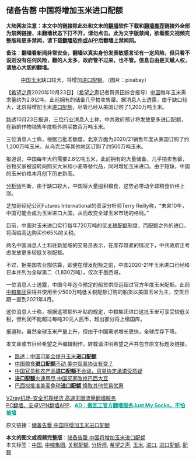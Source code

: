  <h2>储备告罄 中国将增加玉米进口配额</h2> <p class="notice"><b>大陆网友注意：本文中的链接除此处和文末的<a href="https://github.com/bannedbook/fanqiang" >翻墙</a>软件下载和<a href="https://github.com/killgcd/justmysocks/blob/master/README.md">翻墙推荐</a>链接外全部为禁网链接，未翻墙状态下打不开，请勿点击。此为文字版禁闻，欲看图文视频完整版和更多禁闻，请下载<a href="https://github.com/bannedbook/fanqiang">翻墙软件或APP</a>后翻墙上禁闻网。</p><p>备注：翻墙看新闻非常安全，翻墙以真实身份发表敏感言论有一定风险，但只看不说则没有任何风险，翻的人太多，政府管不过来，也不管。信息自由是天赋人权，请放心大胆的翻墙。</b></p>  <div class="entry"> <figure><figcaption><a href="https://www.bannedbook.org/bnews/tag/%E4%B8%AD%E5%9B%BD/" class="st_tag internal_tag" rel="tag" title="标签 中国 下的日志">中国</a><a href="https://www.bannedbook.org/bnews/tag/%E7%8E%89%E7%B1%B3/" class="st_tag internal_tag" rel="tag" title="标签 玉米 下的日志">玉米</a>缺口较大，将增加<a href="https://www.bannedbook.org/bnews/tag/%E8%BF%9B%E5%8F%A3/" class="st_tag internal_tag" rel="tag" title="标签 进口 下的日志">进口</a><a href="https://www.bannedbook.org/bnews/tag/%E9%85%8D%E9%A2%9D/" class="st_tag internal_tag" rel="tag" title="标签 配额 下的日志">配额</a>。（图片：pixabay）</figcaption></figure> <p>【<span class='wp_keywordlink_affiliate'><a href="https://www.soundofhope.org" title="希望之声" target="_blank">希望之声</a></span>2020年10月23日】（<a href="https://www.bannedbook.org/bnews/tag/%e5%b8%8c%e6%9c%9b%e4%b9%8b%e5%a3%b0/" class="st_tag internal_tag" rel="tag" title="标签 希望之声 下的日志">希望之声</a>记者贺景田综合报导）<span class='wp_keywordlink_affiliate'><a href="https://www.bannedbook.org/" title="中国" target="_blank">中国</a></span>每年玉米需求量约为2.8亿吨，此前拥有的储备几乎拍卖售罄。据消息人士透露，由于缺口较大，北京将增加玉米<a href="https://www.bannedbook.org/bnews/tag/%E8%BF%9B%E5%8F%A3%E9%85%8D%E9%A2%9D/" class="st_tag internal_tag" rel="tag" title="标签 进口配额 下的日志">进口配额</a>，尽管已经从美国订购了1,200万吨玉米。</p> <p>路透10月23日报道，三位行业消息人士称，中共政府预计将发放更多进口配额，在新的作物销售年度额外购买数百万吨玉米。</p> <p>三位消息人士称，根据已批准额度，北京方面为2020/21销售年度从美国订购了约1,200万吨玉米，从乌克兰等其他地区订购了约500万吨玉米。</p> <p>报道说，中国每年大约需要2.8亿吨玉米，此前拥有的大量储备，几乎拍卖售罄，谷物买家被迫转向购买大米和小麦等替代品，同时增加玉米进口。由于短缺，中国的玉米价格本月创下历史新高。</p>  <p><a href="https://www.bannedbook.org/bnews/tag/%E5%88%86%E6%9E%90%E5%B8%88/" class="st_tag internal_tag" rel="tag" title="标签 分析师 下的日志">分析师</a>判断，由于缺口较大，中国将大量囤积粮食，这势必带动全球粮食价格上涨。</p> <p>芝加哥经纪公司Futures International的资深分析师Terry Reilly称，“未来10年，中国可能会成为玉米进口大国，从而改变全球玉米市场的格局。”</p> <p>目前，中国对玉米进口实行每年720万吨的低<a href="https://www.bannedbook.org/bnews/tag/%E5%85%B3%E7%A8%8E%E9%85%8D%E9%A2%9D/" class="st_tag internal_tag" rel="tag" title="标签 关税配额 下的日志">关税配额</a>制度，而配额之外的进口，将面临高达购买价65%的关税。</p> <p>两名中国消息人士和驻新加坡的交易员表示，在库存趋紧的情况下，中共政府正考虑发放更多较低关税配额。</p>  <p>不过，据美国农业部估算，即便在增发配额之前，中国2020-21年玉米进口已经和日本并列为全球第二（1,830万吨），仅次于墨西哥。</p> <p>一位消息人士透露，中国今年迄今预定的船货供应远超过官方年度玉米配额。此前<a href="https://www.bannedbook.org/bnews/tag/%E4%B8%AD%E7%B2%AE%E9%9B%86%E5%9B%A2/" class="st_tag internal_tag" rel="tag" title="标签 中粮集团 下的日志">中粮集团</a>获得并使用至少500万吨低关税配额订购的船货以美国玉米为主，交货日期一直到2021年4月。</p> <p>这位消息人士称，根据这项额外补贴的规定，中粮集团进口这批玉米可享受较低关税，但利润不能超过每吨30元人民币，超出部分将上缴国库。</p> <p>报道称，虽然全球玉米产量上升，但由于中国需求增长更快，全球库存下降。</p>  <p>本文章或节目经希望之声编辑制作，转载请注明希望之声并包含原文标题及链接。</p> <ul class='op-related-articles' title='相关阅读'> <li><a href='https://www.bannedbook.org/bnews/headline/20201024/1419180.html' target='_blank'>路透：中国可能会提升玉米<b>进口配额</b></a></li> <li><a href='https://www.bannedbook.org/bnews/headline/20200108/1255245.html' target='_blank'>中国粮食<b>进口配额</b>不动   美中贸易协议有变？</a></li> <li><a href='https://www.bannedbook.org/bnews/headline/20200107/1255108.html' target='_blank'>中国官员称农产品<b>进口配额</b>不会动，贸易协定承诺受质疑</a></li> <li><a href='https://www.bannedbook.org/bnews/cnnews/20191126/1230060.html' target='_blank'><b>进口配额</b>火速用尽 中国买家改抢巴西大豆</a></li> <li><a href='https://www.bannedbook.org/bnews/cnnews/20190320/1100026.html' target='_blank'>巴西拟批准美麦免税<b>进口配额</b> 换取其他贸易优惠</a></li> </ul> <p class="texttj"> <a href="https://www.bannedbook.org/forum23/topic22702.html" target="_blank">V2ray机场-安全可靠经济 高速无限流量翻墙服务</a><br/> <a href="https://github.com/bannedbook/fanqiang/wiki/%E7%A6%81%E9%97%BB%E7%BD%91%E5%AE%89%E5%8D%93%E7%BF%BB%E5%A2%99%E6%96%B0%E9%97%BBAPP" target="_blank">PC翻墙、安卓VPN翻墙APP</a>、<span onclick="window.open('https://github.com/killgcd/justmysocks/blob/master/README.md')" style="font-weight:bold;color:#00A191;cursor:pointer;text-decoration:underline;outline:none">AD：搬瓦工官方翻墙服务Just My Socks，不怕被墙</span></p><p>原文链接：<a class="src_link"  href="https://www.soundofhope.org/post/435286" target="_blank">储备告罄 中国将增加玉米进口配额</a></p><a name='sharetosocial'></a>       <div><b>本文的图文或视频完整版</b>：<a href='https://www.bannedbook.org/bnews/comments/20201024/1419245.html'>储备告罄 中国将增加玉米进口配额</a></div>  </div><!--END ENTRY--> <div class="postfooter"> <div>本文标签：<a href="https://www.bannedbook.org/bnews/tag/%E4%B8%AD%E5%9B%BD/" rel="tag">中国</a>, <a href="https://www.bannedbook.org/bnews/tag/%E4%B8%AD%E7%B2%AE%E9%9B%86%E5%9B%A2/" rel="tag">中粮集团</a>, <a href="https://www.bannedbook.org/bnews/tag/%E5%85%B3%E7%A8%8E%E9%85%8D%E9%A2%9D/" rel="tag">关税配额</a>, <a href="https://www.bannedbook.org/bnews/tag/%E5%88%86%E6%9E%90%E5%B8%88/" rel="tag">分析师</a>, <a href="https://www.bannedbook.org/bnews/tag/%e5%b8%8c%e6%9c%9b%e4%b9%8b%e5%a3%b0/" rel="tag">希望之声</a>, <a href="https://www.bannedbook.org/bnews/tag/%E7%8E%89%E7%B1%B3/" rel="tag">玉米</a>, <a href="https://www.bannedbook.org/bnews/tag/%E8%BF%9B%E5%8F%A3/" rel="tag">进口</a>, <a href="https://www.bannedbook.org/bnews/tag/%E8%BF%9B%E5%8F%A3%E9%85%8D%E9%A2%9D/" rel="tag">进口配额</a>, <a href="https://www.bannedbook.org/bnews/tag/%E9%85%8D%E9%A2%9D/" rel="tag">配额</a></div>  </div><!--END POSTFOOTER--> 